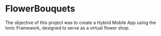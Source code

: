 # FlowerBouquets
The objective of this project was to create a Hybrid Mobile App using the Ionic Framework, designed to serve as a virtual flower shop.
